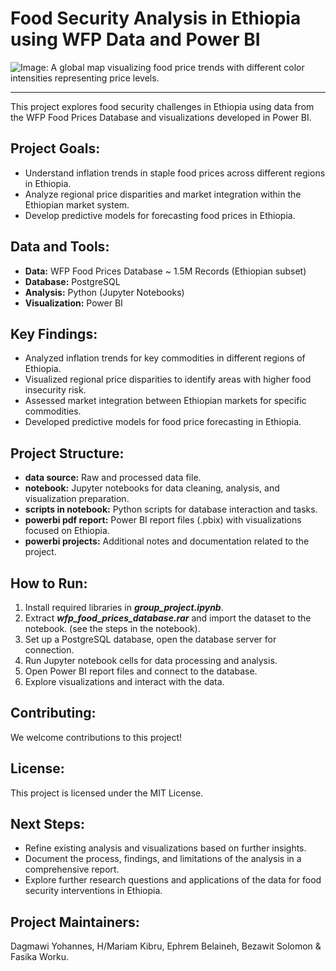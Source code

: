 # Food Security Analysis in Ethiopia using WFP Data and Power BI

![Image: A global map visualizing food price trends with different color intensities representing price levels.](https://as2.ftcdn.net/v2/jpg/05/73/83/03/1000_F_573830325_ATVFFmqEIWQ8ltIqxnTWULsh8R6VmzRf.jpg)

---

This project explores food security challenges in Ethiopia using data from the WFP Food Prices Database and visualizations developed in Power BI.


## Project Goals:
- Understand inflation trends in staple food prices across different regions in Ethiopia.
- Analyze regional price disparities and market integration within the Ethiopian market system.
- Develop predictive models for forecasting food prices in Ethiopia.

## Data and Tools:
- **Data:** WFP Food Prices Database ~ 1.5M Records (Ethiopian subset)
- **Database:** PostgreSQL
- **Analysis:** Python (Jupyter Notebooks)
- **Visualization:** Power BI

## Key Findings:
- Analyzed inflation trends for key commodities in different regions of Ethiopia.
- Visualized regional price disparities to identify areas with higher food insecurity risk.
- Assessed market integration between Ethiopian markets for specific commodities.
- Developed predictive models for food price forecasting in Ethiopia.

## Project Structure:
- **data source:** Raw and processed data file.
- **notebook:** Jupyter notebooks for data cleaning, analysis, and visualization preparation.
- **scripts in notebook:** Python scripts for database interaction and tasks.
- **powerbi pdf report:** Power BI report files (.pbix) with visualizations focused on Ethiopia.
- **powerbi projects:** Additional notes and documentation related to the project.

## How to Run:
1. Install required libraries in ***group_project.ipynb***.
2. Extract ***wfp_food_prices_database.rar*** and import the dataset to the notebook. (see the steps in the notebook).
3. Set up a PostgreSQL database, open the database server for connection.
4. Run Jupyter notebook cells for data processing and analysis.
5. Open Power BI report files and connect to the database.
6. Explore visualizations and interact with the data.

## Contributing:
We welcome contributions to this project!

## License:
This project is licensed under the MIT License.

## Next Steps:
- Refine existing analysis and visualizations based on further insights.
- Document the process, findings, and limitations of the analysis in a comprehensive report.
- Explore further research questions and applications of the data for food security interventions in Ethiopia.

## Project Maintainers:
Dagmawi Yohannes, H/Mariam Kibru, Ephrem Belaineh, Bezawit Solomon & Fasika Worku.
